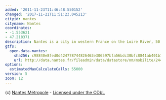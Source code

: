 ```yaml
---
added: '2011-11-23T11:46:48.550152'
changed: '2017-11-21T11:51:23.045213'
cityid: nantes
cityname: Nantes
coordinates:
- -1.553621
- 47.218371
description: Nantes is a city in western France on the Loire River, 50 km (31 mi) from the Atlantic coast
gtfs:
  open-data-nantes:
    sha256: c98840e8fed0d424778744826463e306597bfa56bdc30bfc8841ab401b10cfd8
    url: http://data.nantes.fr/fileadmin/data/datastore/nm/mobilite/24440040400129_NM_TAN_00005/ARRETS_HORAIRES_CIRCUITS_TAN_gtfs.zip
options:
  estimatedMaxCalculateCalls: 55000
version: 5
zoom: 12
---
```


(c) [Nantes Métropole](http://data.nantes.fr/donnees/detail/?tx_icsoddatastore_pi1\[keywords\]=&tx_icsoddatastore_pi1\[date\]=&tx_icsoddatastore_pi1\[dateValid\]=&tx_icsoddatastore_pi1\[fileformat\]\[0\]=13&tx_icsoddatastore_pi1\[uid\]=40) - [Licensed under the ODbL](http://data.nantes.fr/licence/)
